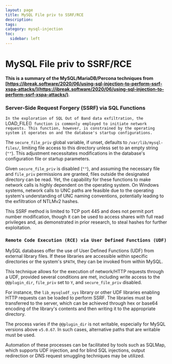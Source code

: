 ```yaml
---
layout: page
title: MySQL File priv to SSRF/RCE
description:
tags:
category: mysql-injection
toc:
  sidebar: left
---
```


# MySQL File priv to SSRF/RCE

**This is a summary of the MySQL/MariaDB/Percona techniques from [https://ibreak.software/2020/06/using-sql-injection-to-perform-ssrf-xspa-attacks/](https://ibreak.software/2020/06/using-sql-injection-to-perform-ssrf-xspa-attacks/)**.

### Server-Side Request Forgery (SSRF) via SQL Functions

`In the exploration of SQL Out of Band data exfiltration, the `LOAD_FILE()` function is commonly employed to initiate network requests. This function, however, is constrained by the operating system it operates on and the database's startup configurations.`

The `secure_file_priv` global variable, if unset, defaults to `/var/lib/mysql-files/`, limiting file access to this directory unless set to an empty string (`""`). This adjustment necessitates modifications in the database's configuration file or startup parameters.

Given `secure_file_priv` is disabled (`""`), and assuming the necessary file and `file_priv` permissions are granted, files outside the designated directory can be read. Yet, the capability for these functions to make network calls is highly dependent on the operating system. On Windows systems, network calls to UNC paths are feasible due to the operating system's understanding of UNC naming conventions, potentially leading to the exfiltration of NTLMv2 hashes.

This SSRF method is limited to TCP port 445 and does not permit port number modification, though it can be used to access shares with full read privileges and, as demonstrated in prior research, to steal hashes for further exploitation.

### `Remote Code Execution (RCE) via User Defined Functions (UDF)`

MySQL databases offer the use of User Defined Functions (UDF) from external library files. If these libraries are accessible within specific directories or the system's `$PATH`, they can be invoked from within MySQL.

This technique allows for the execution of network/HTTP requests through a UDF, provided several conditions are met, including write access to the `@@plugin_dir`, `file_priv` set to `Y`, and `secure_file_priv` disabled.

For instance, the `lib_mysqludf_sys` library or other UDF libraries enabling HTTP requests can be loaded to perform SSRF. The libraries must be transferred to the server, which can be achieved through hex or base64 encoding of the library's contents and then writing it to the appropriate directory.

The process varies if the `@@plugin_dir` is not writable, especially for MySQL versions above `v5.0.67`. In such cases, alternative paths that are writable must be used.

Automation of these processes can be facilitated by tools such as SQLMap, which supports UDF injection, and for blind SQL injections, output redirection or DNS request smuggling techniques may be utilized.
